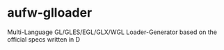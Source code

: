 # aufw-glloader
Multi-Language GL/GLES/EGL/GLX/WGL Loader-Generator based on the official specs written in D
